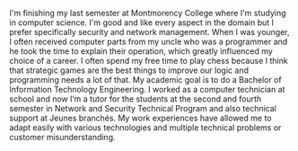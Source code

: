I'm finishing my last semester at Montmorency College where I'm studying in computer science. I'm good and like every aspect in the domain but I prefer specifically security and network management. When I was younger, I often received computer parts from my uncle who was a programmer and he took the time to explain their operation, which greatly influenced my choice of a career. I often spend my free time to play chess because I think that strategic games are the best things to improve our logic and programming needs a lot of that. My academic goal is to do a Bachelor of Information Technology Engineering. I worked as a computer technician at school and now I’m a tutor for the students at the second and fourth semester in Network and Security Technical Program and also technical support at Jeunes branchés. My work experiences have allowed me to adapt easily with various technologies and multiple technical problems or customer misunderstanding.  
